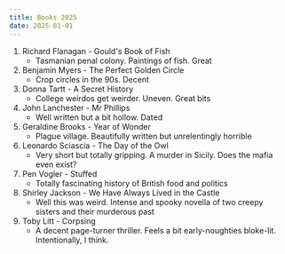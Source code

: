 ```yaml
---
title: Books 2025
date: 2025-01-01
---
```


1. Richard Flanagan - Gould's Book of Fish
    - Tasmanian penal colony. Paintings of fish. Great
1. Benjamin Myers - The Perfect Golden Circle
    - Crop circles in the 90s. Decent
1. Donna Tartt - A Secret History
    - College weirdos get weirder. Uneven. Great bits
1. John Lanchester - Mr Phillips
    - Well written but a bit hollow. Dated
1. Geraldine Brooks - Year of Wonder
    - Plague village. Beautifully written but unrelentingly horrible
1. Leonardo Sciascia - The Day of the Owl
    - Very short but totally gripping. A murder in Sicily. Does the mafia even exist?
1. Pen Vogler - Stuffed
    - Totally fascinating history of British food and politics
1. Shirley Jackson - We Have Always Lived in the Castle
    - Well this was weird. Intense and spooky novella of two creepy sisters and their murderous past
1. Toby Litt - Corpsing
    - A decent page-turner thriller. Feels a bit early-noughties bloke-lit. Intentionally, I think.
